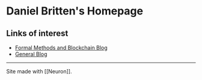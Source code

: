 # Daniel Britten's Homepage

## Links of interest
- [Formal Methods and Blockchain Blog](https://coda-coda.github.io/fmbc-zettels/)
- [General Blog](https://coda-coda.github.io/zettels/)

--------

Site made with [[Neuron]].

